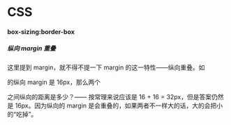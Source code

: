 # CSS

#### box-sizing:border-box

##### 纵向 margin 重叠

这里提到 margin，就不得不提一下 margin 的这一特性——纵向重叠。如<p>的纵向 margin 是 16px，那么两个<p>之间纵向的距离是多少？—— 按常理来说应该是 16 + 16 = 32px，但是答案仍然是 16px。因为纵向的 margin 是会重叠的，如果两者不一样大的话，大的会把小的“吃掉”。
